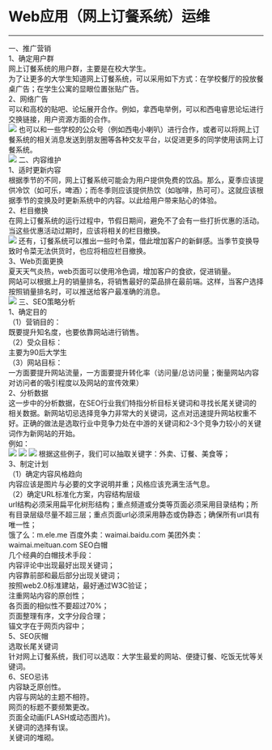  <h1>Web应用（网上订餐系统）运维</h1>
<hr/>
一、推广营销<br/>
1、确定用户群<br/>
网上订餐系统的用户群，主要是在校大学生。<br/>
为了让更多的大学生知道网上订餐系统，可以采用如下方式：在学校餐厅的投放餐桌广告；在学生公寓的显眼位置张贴广告。<br/>
2、网络广告<br/>
可以和高校的贴吧、论坛展开合作。例如，拿西电举例，可以和西电睿思论坛进行交换链接，用户资源方面的合作。<br/>
<img src="https://github.com/WebEngineeringAndSystem/Task_9/blob/master/1.png"/>
也可以和一些学校的公众号（例如西电小喇叭）进行合作，或者可以将网上订餐系统的相关消息发送到朋友圈等各种交友平台，以促进更多的同学使用该网上订餐系统。<br/>
<img src="2.PNG"/>
二、内容维护<br/>
1、适时更新内容<br/>
根据季节的不同，网上订餐系统可能会为用户提供免费的饮品。那么，夏季应该提供冷饮（如可乐，啤酒）；而冬季则应该提供热饮（如咖啡，热可可）。这就应该根据季节的变换及时更新系统中的内容。以此给用户带来贴心的体验。<br/>
2、栏目撤换<br/>
在网上订餐系统的运行过程中，节假日期间，避免不了会有一些打折优惠的活动。当这些优惠活动过期时，应该将相关的栏目撤换。<br/>
<img src="3.PNG"/>
还有，订餐系统可以推出一些时令菜，借此增加客户的新鲜感。当季节变换导致时令菜无法供货时，也应将相应栏目撤换。<br/>
3、Web页面更换<br/>
夏天天气炎热，web页面可以使用冷色调，增加客户的食欲，促进销量。<br/>
网站可以根据上月的销量排名，将销售最好的菜品排在最前端。这样，当客户选择按照销量排名时，可以推送给客户最准确的消息。<br/>
<img src="4.PNG"/>
三、SEO策略分析<br/>
1、确定目的<br/>
（1）营销目的：<br/>
     既要提升知名度，也要依靠网站进行销售。<br/>
（2）受众目标：<br/>
     主要为90后大学生<br/>
（3）网站目标：<br/>
     一方面要提升网站流量，一方面要提升转化率（访问量/总访问量；衡量网站内容对访问者的吸引程度以及网站的宣传效果）<br/>
2、分析数据<br/>
   这一步中的分析数据，在SEO行业我们特指分析目标关键词和寻找长尾关键词的相关数据。新网站切忌选择竞争力非常大的关键词，这点对迅速提升网站权重不好。正确的做法是选取行业中竞争力处在中游的关键词和2-3个竞争力较小的关键词作为新网站的开始。<br/>
例如：<br/>
<img src="5.PNG"/>
<img src="6.PNG"/>
<img src="7.PNG"/>
根据这些例子，我们可以抽取关键字：外卖、订餐、美食等；<br/>
3、制定计划<br/>
（1）确定内容风格趋向<br/>
   内容应该是图片与必要的文字说明并重；风格应该充满生活气息。<br/>
（2）确定URL标准化方案，内容结构层级<br/>
   url结构必须采用扁平化树形结构；重点频道或分类等页面必须采用目录结构；所有目录层级尽量不超三层；重点页面url必须采用静态或伪静态；确保所有url具有唯一性；<br/>
饿了么：m.ele.me
百度外卖：waimai.baidu.com  
美团外卖：waimai.meituan.com
SEO白帽<br/>
几个经典的白帽技术手段：<br/>
   内容评论中出现最好出现关键词；<br/>
   内容靠前部和最后部分出现关键词；<br/>
   按照web2.0标准建站，最好通过W3C验证；<br/>
   注重网站内容的原创性；<br/>
   各页面的相似性不要超过70%；<br/>
   页面整理有序，文字分段合理；<br/>
   锚文字在于网页内容中；<br/>
5、SEO灰帽<br/>
选取长尾关键词<br/>
   针对网上订餐系统，我们可以选取：大学生最爱的网站、便捷订餐、吃饭无忧等关键词。<br/>
6、SEO忌讳<br/>
   内容缺乏原创性。<br/>
   内容与网站的主题不相符。<br/>
   网页的标题不要频繁更改。<br/>
   页面全动画(FLASH或动态图片)。<br/>
   关键词的选择有误。<br/>
   关键词的堆砌。<br/>


